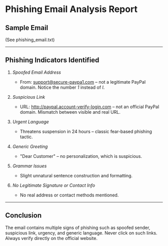 # Phishing Email Analysis Report

## Sample Email
(See phishing_email.txt)

---

## Phishing Indicators Identified

1. *Spoofed Email Address*  
   - From: support@secure-paypa1.com – not a legitimate PayPal domain. Notice the number *1* instead of *l*.

2. *Suspicious Link*  
   - URL: http://paypal.account-verify-login.com – not an official PayPal domain. Mismatch between visible and real URL.

3. *Urgent Language*  
   - Threatens suspension in 24 hours – classic fear-based phishing tactic.

4. *Generic Greeting*  
   - "Dear Customer" – no personalization, which is suspicious.

5. *Grammar Issues*  
   - Slight unnatural sentence construction and formatting.

6. *No Legitimate Signature or Contact Info*  
   - No real address or contact methods mentioned.

---

## Conclusion
The email contains multiple signs of phishing such as spoofed sender, suspicious link, urgency, and generic language. Never click on such links. Always verify directly on the official website.
